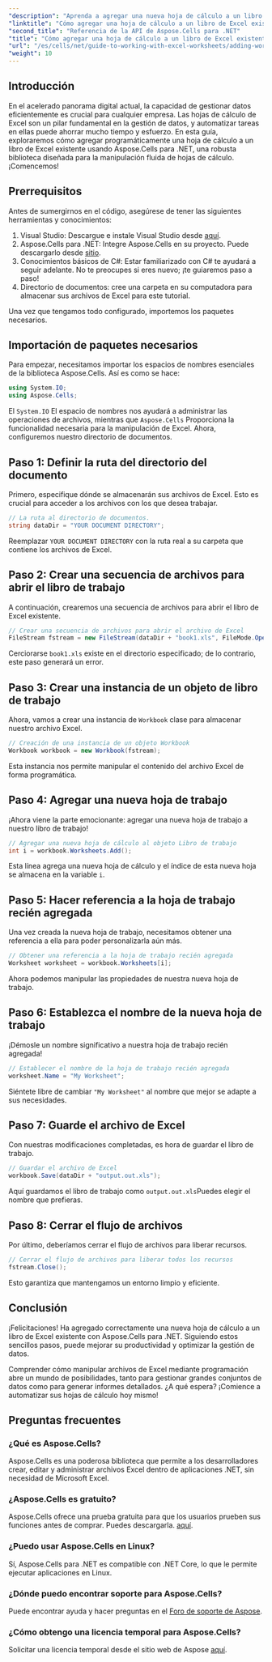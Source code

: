 ```yaml
---
"description": "Aprenda a agregar una nueva hoja de cálculo a un libro de Excel mediante programación con Aspose.Cells para .NET. Esta guía paso a paso explica cómo guardar el libro modificado, lo que facilita el trabajo a los desarrolladores."
"linktitle": "Cómo agregar una hoja de cálculo a un libro de Excel existente (Tutorial de C#)"
"second_title": "Referencia de la API de Aspose.Cells para .NET"
"title": "Cómo agregar una hoja de cálculo a un libro de Excel existente (Tutorial de C#)"
"url": "/es/cells/net/guide-to-working-with-excel-worksheets/adding-worksheet-to-existing-excel-workbook-csharp-tutorial/"
"weight": 10
---
```


## Introducción

En el acelerado panorama digital actual, la capacidad de gestionar datos eficientemente es crucial para cualquier empresa. Las hojas de cálculo de Excel son un pilar fundamental en la gestión de datos, y automatizar tareas en ellas puede ahorrar mucho tiempo y esfuerzo. En esta guía, exploraremos cómo agregar programáticamente una hoja de cálculo a un libro de Excel existente usando Aspose.Cells para .NET, una robusta biblioteca diseñada para la manipulación fluida de hojas de cálculo. ¡Comencemos!

## Prerrequisitos

Antes de sumergirnos en el código, asegúrese de tener las siguientes herramientas y conocimientos:

1. Visual Studio: Descargue e instale Visual Studio desde [aquí](https://visualstudio.microsoft.com/vs/).
2. Aspose.Cells para .NET: Integre Aspose.Cells en su proyecto. Puede descargarlo desde [sitio](https://releases.aspose.com/cells/net/).
3. Conocimientos básicos de C#: Estar familiarizado con C# te ayudará a seguir adelante. No te preocupes si eres nuevo; ¡te guiaremos paso a paso!
4. Directorio de documentos: cree una carpeta en su computadora para almacenar sus archivos de Excel para este tutorial.

Una vez que tengamos todo configurado, importemos los paquetes necesarios.

## Importación de paquetes necesarios

Para empezar, necesitamos importar los espacios de nombres esenciales de la biblioteca Aspose.Cells. Así es como se hace:

```csharp
using System.IO;
using Aspose.Cells;
```

El `System.IO` El espacio de nombres nos ayudará a administrar las operaciones de archivos, mientras que `Aspose.Cells` Proporciona la funcionalidad necesaria para la manipulación de Excel. Ahora, configuremos nuestro directorio de documentos.

## Paso 1: Definir la ruta del directorio del documento

Primero, especifique dónde se almacenarán sus archivos de Excel. Esto es crucial para acceder a los archivos con los que desea trabajar.

```csharp
// La ruta al directorio de documentos.
string dataDir = "YOUR DOCUMENT DIRECTORY";
```

Reemplazar `YOUR DOCUMENT DIRECTORY` con la ruta real a su carpeta que contiene los archivos de Excel.

## Paso 2: Crear una secuencia de archivos para abrir el libro de trabajo

A continuación, crearemos una secuencia de archivos para abrir el libro de Excel existente.

```csharp
// Crear una secuencia de archivos para abrir el archivo de Excel
FileStream fstream = new FileStream(dataDir + "book1.xls", FileMode.Open);
```

Cerciorarse `book1.xls` existe en el directorio especificado; de lo contrario, este paso generará un error.

## Paso 3: Crear una instancia de un objeto de libro de trabajo

Ahora, vamos a crear una instancia de `Workbook` clase para almacenar nuestro archivo Excel.

```csharp
// Creación de una instancia de un objeto Workbook
Workbook workbook = new Workbook(fstream);
```

Esta instancia nos permite manipular el contenido del archivo Excel de forma programática.

## Paso 4: Agregar una nueva hoja de trabajo

¡Ahora viene la parte emocionante: agregar una nueva hoja de trabajo a nuestro libro de trabajo!

```csharp
// Agregar una nueva hoja de cálculo al objeto Libro de trabajo
int i = workbook.Worksheets.Add();
```

Esta línea agrega una nueva hoja de cálculo y el índice de esta nueva hoja se almacena en la variable `i`.

## Paso 5: Hacer referencia a la hoja de trabajo recién agregada

Una vez creada la nueva hoja de trabajo, necesitamos obtener una referencia a ella para poder personalizarla aún más.

```csharp
// Obtener una referencia a la hoja de trabajo recién agregada
Worksheet worksheet = workbook.Worksheets[i];
```

Ahora podemos manipular las propiedades de nuestra nueva hoja de trabajo.

## Paso 6: Establezca el nombre de la nueva hoja de trabajo

¡Démosle un nombre significativo a nuestra hoja de trabajo recién agregada!

```csharp
// Establecer el nombre de la hoja de trabajo recién agregada
worksheet.Name = "My Worksheet";
```

Siéntete libre de cambiar `"My Worksheet"` al nombre que mejor se adapte a sus necesidades.

## Paso 7: Guarde el archivo de Excel

Con nuestras modificaciones completadas, es hora de guardar el libro de trabajo.

```csharp
// Guardar el archivo de Excel
workbook.Save(dataDir + "output.out.xls");
```

Aquí guardamos el libro de trabajo como `output.out.xls`Puedes elegir el nombre que prefieras.

## Paso 8: Cerrar el flujo de archivos

Por último, deberíamos cerrar el flujo de archivos para liberar recursos.

```csharp
// Cerrar el flujo de archivos para liberar todos los recursos
fstream.Close();
```

Esto garantiza que mantengamos un entorno limpio y eficiente.

## Conclusión

¡Felicitaciones! Ha agregado correctamente una nueva hoja de cálculo a un libro de Excel existente con Aspose.Cells para .NET. Siguiendo estos sencillos pasos, puede mejorar su productividad y optimizar la gestión de datos. 

Comprender cómo manipular archivos de Excel mediante programación abre un mundo de posibilidades, tanto para gestionar grandes conjuntos de datos como para generar informes detallados. ¿A qué espera? ¡Comience a automatizar sus hojas de cálculo hoy mismo!

## Preguntas frecuentes

### ¿Qué es Aspose.Cells?
Aspose.Cells es una poderosa biblioteca que permite a los desarrolladores crear, editar y administrar archivos Excel dentro de aplicaciones .NET, sin necesidad de Microsoft Excel.

### ¿Aspose.Cells es gratuito?
Aspose.Cells ofrece una prueba gratuita para que los usuarios prueben sus funciones antes de comprar. Puedes descargarla. [aquí](https://releases.aspose.com/cells/net/).

### ¿Puedo usar Aspose.Cells en Linux?
Sí, Aspose.Cells para .NET es compatible con .NET Core, lo que le permite ejecutar aplicaciones en Linux.

### ¿Dónde puedo encontrar soporte para Aspose.Cells?
Puede encontrar ayuda y hacer preguntas en el [Foro de soporte de Aspose](https://forum.aspose.com/c/cells/9).

### ¿Cómo obtengo una licencia temporal para Aspose.Cells?
Solicitar una licencia temporal desde el sitio web de Aspose [aquí](https://purchase.conholdate.com/temporary-license/).